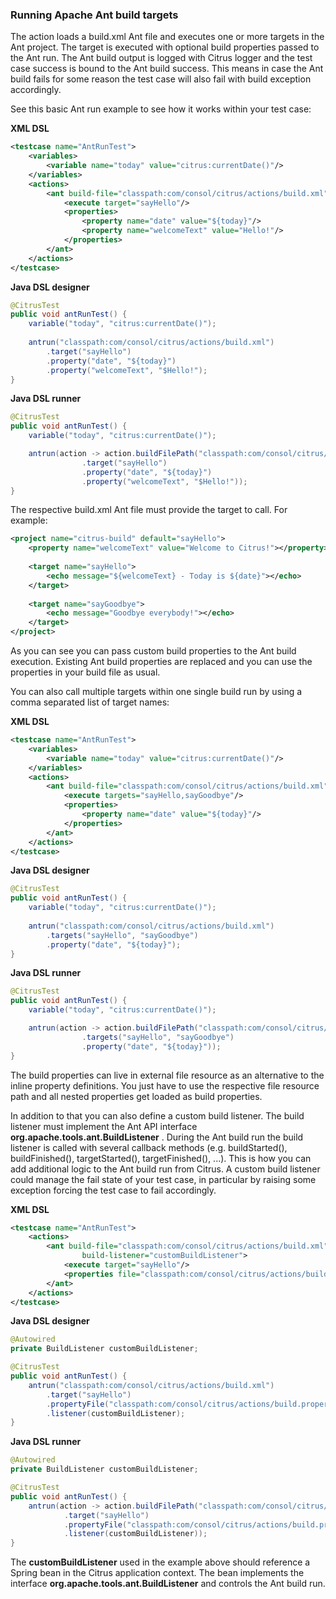 ### Running Apache Ant build targets

The <ant> action loads a build.xml Ant file and executes one or more targets in the Ant project. The target is executed with optional build properties passed to the Ant run. The Ant build output is logged with Citrus logger and the test case success is bound to the Ant build success. This means in case the Ant build fails for some reason the test case will also fail with build exception accordingly.

See this basic Ant run example to see how it works within your test case:

**XML DSL** 

```xml
<testcase name="AntRunTest">
    <variables>
        <variable name="today" value="citrus:currentDate()"/>
    </variables>
    <actions>
        <ant build-file="classpath:com/consol/citrus/actions/build.xml">
            <execute target="sayHello"/>
            <properties>
                <property name="date" value="${today}"/>
                <property name="welcomeText" value="Hello!"/>
            </properties>
        </ant>
    </actions>
</testcase>
```

**Java DSL designer** 

```java
@CitrusTest
public void antRunTest() {
    variable("today", "citrus:currentDate()");
    
    antrun("classpath:com/consol/citrus/actions/build.xml")
        .target("sayHello")
        .property("date", "${today}")
        .property("welcomeText", "$Hello!");
}
```

**Java DSL runner** 

```java
@CitrusTest
public void antRunTest() {
    variable("today", "citrus:currentDate()");

    antrun(action -> action.buildFilePath("classpath:com/consol/citrus/actions/build.xml")
                .target("sayHello")
                .property("date", "${today}")
                .property("welcomeText", "$Hello!"));
}
```

The respective build.xml Ant file must provide the target to call. For example:

```xml
<project name="citrus-build" default="sayHello">
    <property name="welcomeText" value="Welcome to Citrus!"></property>
    
    <target name="sayHello">
        <echo message="${welcomeText} - Today is ${date}"></echo>
    </target>
    
    <target name="sayGoodbye">
        <echo message="Goodbye everybody!"></echo>
    </target>
</project>
```

As you can see you can pass custom build properties to the Ant build execution. Existing Ant build properties are replaced and you can use the properties in your build file as usual.

You can also call multiple targets within one single build run by using a comma separated list of target names:

**XML DSL** 

```xml
<testcase name="AntRunTest">
    <variables>
        <variable name="today" value="citrus:currentDate()"/>
    </variables>
    <actions>
        <ant build-file="classpath:com/consol/citrus/actions/build.xml">
            <execute targets="sayHello,sayGoodbye"/>
            <properties>
                <property name="date" value="${today}"/>
            </properties>
        </ant>
    </actions>
</testcase>
```

**Java DSL designer** 

```java
@CitrusTest
public void antRunTest() {
    variable("today", "citrus:currentDate()");
    
    antrun("classpath:com/consol/citrus/actions/build.xml")
        .targets("sayHello", "sayGoodbye")
        .property("date", "${today}");
}
```

**Java DSL runner** 

```java
@CitrusTest
public void antRunTest() {
    variable("today", "citrus:currentDate()");

    antrun(action -> action.buildFilePath("classpath:com/consol/citrus/actions/build.xml")
                .targets("sayHello", "sayGoodbye")
                .property("date", "${today}"));
}
```

The build properties can live in external file resource as an alternative to the inline property definitions. You just have to use the respective file resource path and all nested properties get loaded as build properties.

In addition to that you can also define a custom build listener. The build listener must implement the Ant API interface **org.apache.tools.ant.BuildListener** . During the Ant build run the build listener is called with several callback methods (e.g. buildStarted(), buildFinished(), targetStarted(), targetFinished(), ...). This is how you can add additional logic to the Ant build run from Citrus. A custom build listener could manage the fail state of your test case, in particular by raising some exception forcing the test case to fail accordingly.

**XML DSL** 

```xml
<testcase name="AntRunTest">
    <actions>
        <ant build-file="classpath:com/consol/citrus/actions/build.xml" 
                build-listener="customBuildListener">
            <execute target="sayHello"/>
            <properties file="classpath:com/consol/citrus/actions/build.properties"/>
        </ant>
    </actions>
</testcase>
```

**Java DSL designer** 

```java
@Autowired
private BuildListener customBuildListener;

@CitrusTest
public void antRunTest() {
    antrun("classpath:com/consol/citrus/actions/build.xml")
        .target("sayHello")
        .propertyFile("classpath:com/consol/citrus/actions/build.properties")
        .listener(customBuildListener);
}
```

**Java DSL runner** 

```java
@Autowired
private BuildListener customBuildListener;

@CitrusTest
public void antRunTest() {
    antrun(action -> action.buildFilePath("classpath:com/consol/citrus/actions/build.xml")
            .target("sayHello")
            .propertyFile("classpath:com/consol/citrus/actions/build.properties")
            .listener(customBuildListener));
}
```

The **customBuildListener** used in the example above should reference a Spring bean in the Citrus application context. The bean implements the interface **org.apache.tools.ant.BuildListener** and controls the Ant build run.

